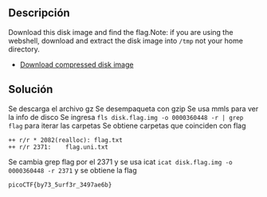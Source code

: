 ## Descripción
Download this disk image and find the flag.Note: if you are using the webshell, download and extract the disk image into `/tmp` not your home directory.
- [Download compressed disk image](https://artifacts.picoctf.net/c/136/disk.flag.img.gz)

## Solución
Se descarga el archivo gz
Se desempaqueta con gzip
Se usa mmls para ver la info de disco
Se ingresa `fls disk.flag.img -o 0000360448 -r | grep flag` para iterar las carpetas
Se obtiene carpetas que coinciden con flag
```
++ r/r * 2082(realloc): flag.txt
++ r/r 2371:    flag.uni.txt
```
Se cambia grep flag por el 2371 y se usa icat `icat disk.flag.img -o 0000360448 -r 2371` y se obtiene la flag

```
picoCTF{by73_5urf3r_3497ae6b}
```
